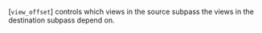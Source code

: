 [`view_offset`] controls which views in the source subpass the views in
the destination subpass depend on.